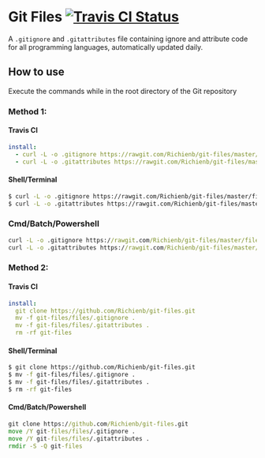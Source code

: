 # Git Files [![Travis CI Status](https://img.shields.io/travis/Richienb/git-files.svg?style=for-the-badge)](https://travis-ci.org/Richienb/git-files)

A `.gitignore` and `.gitattributes` file containing ignore and attribute code for all programming languages, automatically updated daily.

## How to use

Execute the commands while in the root directory of the Git repository

### Method 1:

#### Travis CI
```yml
install:
  - curl -L -o .gitignore https://rawgit.com/Richienb/git-files/master/files/.gitignore
  - curl -L -o .gitattributes https://rawgit.com/Richienb/git-files/master/files/.gitattributes
```

#### Shell/Terminal
```sh
$ curl -L -o .gitignore https://rawgit.com/Richienb/git-files/master/files/.gitignore
$ curl -L -o .gitattributes https://rawgit.com/Richienb/git-files/master/files/.gitattributes
```

### Cmd/Batch/Powershell
```bat
curl -L -o .gitignore https://rawgit.com/Richienb/git-files/master/files/.gitignore
curl -L -o .gitattributes https://rawgit.com/Richienb/git-files/master/files/.gitattributes
```
### Method 2:

#### Travis CI
```yml
install:
  git clone https://github.com/Richienb/git-files.git
  mv -f git-files/files/.gitignore .
  mv -f git-files/files/.gitattributes .
  rm -rf git-files
```

#### Shell/Terminal
```sh
$ git clone https://github.com/Richienb/git-files.git
$ mv -f git-files/files/.gitignore .
$ mv -f git-files/files/.gitattributes .
$ rm -rf git-files
```

#### Cmd/Batch/Powershell
```bat
git clone https://github.com/Richienb/git-files.git
move /Y git-files/files/.gitignore .
move /Y git-files/files/.gitattributes .
rmdir -S -Q git-files
```
